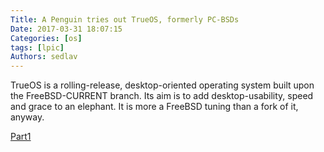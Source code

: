 ```yaml
---
Title: A Penguin tries out TrueOS, formerly PC-BSDs
Date: 2017-03-31 18:07:15
Categories: [os]
tags: [lpic]
Authors: sedlav
---
```


TrueOS is a rolling-release, desktop-oriented operating system built upon the FreeBSD-CURRENT branch. Its aim is to add desktop-usability, speed and grace to an elephant. It is more a FreeBSD tuning than a fork of it, anyway.

[Part1](http://www.osemotions.com/a-penguin-tries-out-trueos-formerly-pc-bsd/)
